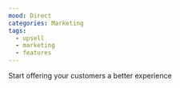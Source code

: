 ```yaml
---
mood: Direct
categories: Marketing
tags:
  - upsell
  - marketing
  - features
---
```

Start offering your customers a better experience